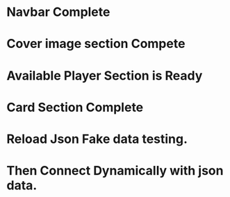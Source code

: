 # Navbar Complete
# Cover image section Compete
# Available Player Section is Ready
# Card Section Complete
# Reload Json Fake data testing.
# Then Connect Dynamically with json data.



